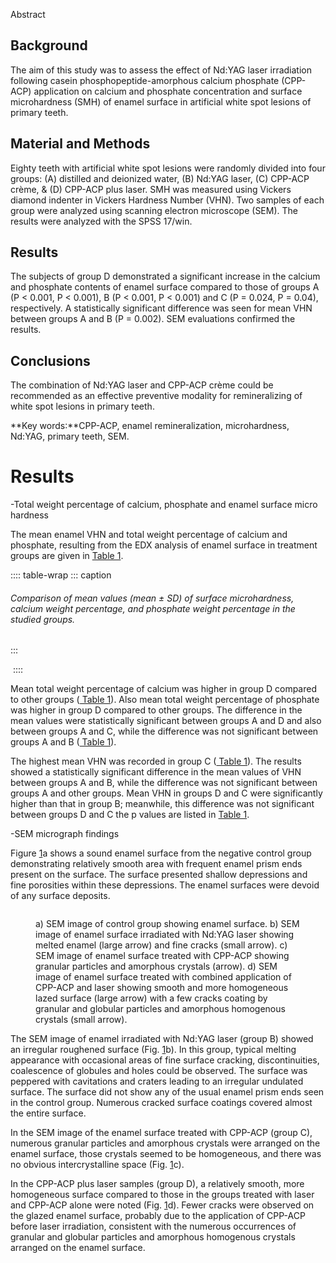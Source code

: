 Abstract

## Background

The aim of this study was to assess the effect of Nd:YAG laser
irradiation following casein phosphopeptide-amorphous calcium phosphate
(CPP-ACP) application on calcium and phosphate concentration and surface
microhardness (SMH) of enamel surface in artificial white spot lesions
of primary teeth.

## Material and Methods

Eighty teeth with artificial white spot lesions were randomly divided
into four groups: (A) distilled and deionized water, (B) Nd:YAG laser,
(C) CPP-ACP crème, & (D) CPP-ACP plus laser. SMH was measured using
Vickers diamond indenter in Vickers Hardness Number (VHN). Two samples
of each group were analyzed using scanning electron microscope (SEM).
The results were analyzed with the SPSS 17/win.

## Results

The subjects of group D demonstrated a significant increase in the
calcium and phosphate contents of enamel surface compared to those of
groups A (P \< 0.001, P \< 0.001), B (P \< 0.001, P \< 0.001) and C (P =
0.024, P = 0.04), respectively. A statistically significant difference
was seen for mean VHN between groups A and B (P = 0.002). SEM
evaluations confirmed the results.

## Conclusions

The combination of Nd:YAG laser and CPP-ACP crème could be recommended
as an effective preventive modality for remineralizing of white spot
lesions in primary teeth.

**Key words:**CPP-ACP, enamel remineralization, microhardness, Nd:YAG,
primary teeth, SEM.

# Results

-Total weight percentage of calcium, phosphate and enamel surface micro
hardness

The mean enamel VHN and total weight percentage of calcium and
phosphate, resulting from the EDX analysis of enamel surface in
treatment groups are given in [ Table 1](#).

:::: table-wrap
::: caption
###### Comparison of mean values (mean ± SD) of surface microhardness, calcium weight percentage, and phosphate weight percentage in the studied groups.
:::

![]()
::::

Mean total weight percentage of calcium was higher in group D compared
to other groups ([ Table 1](#)). Also mean total weight percentage of
phosphate was higher in group D compared to other groups. The difference
in the mean values were statistically significant between groups A and D
and also between groups A and C, while the difference was not
significant between groups A and B ([ Table 1](#)).

The highest mean VHN was recorded in group C ([ Table 1](#)). The
results showed a statistically significant difference in the mean values
of VHN between groups A and B, while the difference was not significant
between groups A and other groups. Mean VHN in groups D and C were
significantly higher than that in group B; meanwhile, this difference
was not significant between groups D and C the p values are listed in [
Table 1](#).

-SEM micrograph findings

Figure [1](#)a shows a sound enamel surface from the negative control
group demonstrating relatively smooth area with frequent enamel prism
ends present on the surface. The surface presented shallow depressions
and fine porosities within these depressions. The enamel surfaces were
devoid of any surface deposits.

<figure>
<p><img src="" /></p>
<figcaption>a) SEM image of control group showing enamel surface. b) SEM
image of enamel surface irradiated with Nd:YAG laser showing melted
enamel (large arrow) and fine cracks (small arrow). c) SEM image of
enamel surface treated with CPP-ACP showing granular particles and
amorphous crystals (arrow). d) SEM image of enamel surface treated with
combined application of CPP-ACP and laser showing smooth and more
homogeneous lazed surface (large arrow) with a few cracks coating by
granular and globular particles and amorphous homogenous crystals (small
arrow).</figcaption>
</figure>

The SEM image of enamel irradiated with Nd:YAG laser (group B) showed an
irregular roughened surface (Fig. [1](#)b). In this group, typical
melting appearance with occasional areas of fine surface cracking,
discontinuities, coalescence of globules and holes could be observed.
The surface was peppered with cavitations and craters leading to an
irregular undulated surface. The surface did not show any of the usual
enamel prism ends seen in the control group. Numerous cracked surface
coatings covered almost the entire surface.

In the SEM image of the enamel surface treated with CPP-ACP (group C),
numerous granular particles and amorphous crystals were arranged on the
enamel surface, those crystals seemed to be homogeneous, and there was
no obvious intercrystalline space (Fig. [1](#)c).

In the CPP-ACP plus laser samples (group D), a relatively smooth, more
homogeneous surface compared to those in the groups treated with laser
and CPP-ACP alone were noted (Fig. [1](#)d). Fewer cracks were observed
on the glazed enamel surface, probably due to the application of CPP-ACP
before laser irradiation, consistent with the numerous occurrences of
granular and globular particles and amorphous homogenous crystals
arranged on the enamel surface.
